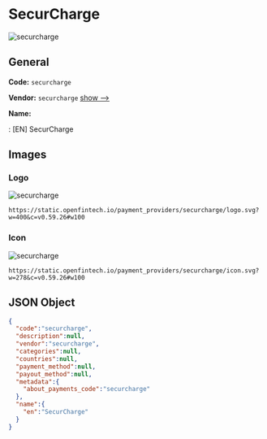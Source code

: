 
# SecurCharge 
![securcharge](https://static.openfintech.io/payment_providers/securcharge/logo.svg?w=400&c=v0.59.26#w100)  

## General 
 
**Code:** `securcharge` 
 
**Vendor:** `securcharge` [show -->](/vendors/securcharge/) 
 
**Name:** 
 
:	[EN] SecurCharge 
 

## Images 

### Logo 
 
![securcharge](https://static.openfintech.io/payment_providers/securcharge/logo.svg?w=400&c=v0.59.26#w100)  

```
https://static.openfintech.io/payment_providers/securcharge/logo.svg?w=400&c=v0.59.26#w100
```  

### Icon 
 
![securcharge](https://static.openfintech.io/payment_providers/securcharge/icon.svg?w=278&c=v0.59.26#w100)  

```
https://static.openfintech.io/payment_providers/securcharge/icon.svg?w=278&c=v0.59.26#w100
```  

## JSON Object 

```json
{
  "code":"securcharge",
  "description":null,
  "vendor":"securcharge",
  "categories":null,
  "countries":null,
  "payment_method":null,
  "payout_method":null,
  "metadata":{
    "about_payments_code":"securcharge"
  },
  "name":{
    "en":"SecurCharge"
  }
}
```  
